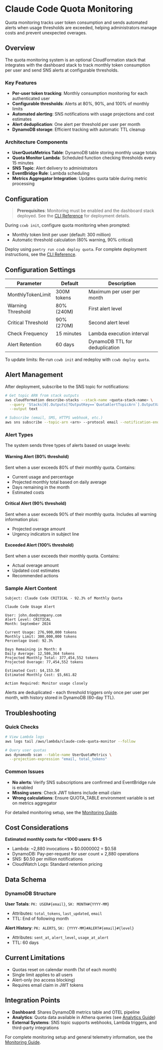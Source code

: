 # Claude Code Quota Monitoring

Quota monitoring tracks user token consumption and sends automated alerts when usage thresholds are exceeded, helping administrators manage costs and prevent unexpected overages.

## Overview

The quota monitoring system is an optional CloudFormation stack that integrates with the dashboard stack to track monthly token consumption per user and send SNS alerts at configurable thresholds.

### Key Features

- **Per-user token tracking**: Monthly consumption monitoring for each authenticated user
- **Configurable thresholds**: Alerts at 80%, 90%, and 100% of monthly limits
- **Automated alerting**: SNS notifications with usage projections and cost estimates
- **Alert deduplication**: One alert per threshold per user per month
- **DynamoDB storage**: Efficient tracking with automatic TTL cleanup

### Architecture Components

- **UserQuotaMetrics Table**: DynamoDB table storing monthly usage totals
- **Quota Monitor Lambda**: Scheduled function checking thresholds every 15 minutes
- **SNS Topic**: Alert delivery to administrators
- **EventBridge Rule**: Lambda scheduling
- **Metrics Aggregator Integration**: Updates quota table during metric processing

## Configuration

> **Prerequisites**: Monitoring must be enabled and the dashboard stack deployed. See the [CLI Reference](CLI_REFERENCE.md#deploy---deploy-infrastructure) for deployment details.

During `ccwb init`, configure quota monitoring when prompted:
- Monthly token limit per user (default: 300 million)
- Automatic threshold calculation (80% warning, 90% critical)

Deploy using `poetry run ccwb deploy quota`. For complete deployment instructions, see the [CLI Reference](CLI_REFERENCE.md#deploy---deploy-infrastructure).

## Configuration Settings

| Parameter          | Default     | Description                            |
| ------------------ | ----------- | -------------------------------------- |
| MonthlyTokenLimit  | 300M tokens | Maximum per user per month             |
| Warning Threshold  | 80% (240M)  | First alert level                      |
| Critical Threshold | 90% (270M)  | Second alert level                     |
| Check Frequency    | 15 minutes  | Lambda execution interval              |
| Alert Retention    | 60 days     | DynamoDB TTL for deduplication        |

To update limits: Re-run `ccwb init` and redeploy with `ccwb deploy quota`.

## Alert Management

After deployment, subscribe to the SNS topic for notifications:

```bash
# Get topic ARN from stack outputs
aws cloudformation describe-stacks --stack-name <quota-stack-name> \
  --query 'Stacks[0].Outputs[?OutputKey==`QuotaAlertTopicArn`].OutputValue' \
  --output text

# Subscribe (email, SMS, HTTPS webhook, etc.)
aws sns subscribe --topic-arn <arn> --protocol email --notification-endpoint admin@company.com
```

### Alert Types

The system sends three types of alerts based on usage levels:

#### Warning Alert (80% threshold)

Sent when a user exceeds 80% of their monthly quota. Contains:

- Current usage and percentage
- Projected monthly total based on daily average
- Days remaining in the month
- Estimated costs

#### Critical Alert (90% threshold)

Sent when a user exceeds 90% of their monthly quota. Includes all warning information plus:

- Projected overage amount
- Urgency indicators in subject line

#### Exceeded Alert (100% threshold)

Sent when a user exceeds their monthly quota. Contains:

- Actual overage amount
- Updated cost estimates
- Recommended actions

### Sample Alert Content

```
Subject: Claude Code CRITICAL - 92.3% of Monthly Quota

Claude Code Usage Alert

User: john.doe@company.com
Alert Level: CRITICAL
Month: September 2024

Current Usage: 276,900,000 tokens
Monthly Limit: 300,000,000 tokens
Percentage Used: 92.3%

Days Remaining in Month: 8
Daily Average: 12,586,364 tokens
Projected Monthly Total: 377,454,552 tokens
Projected Overage: 77,454,552 tokens

Estimated Cost: $4,153.50
Estimated Monthly Cost: $5,661.82

Action Required: Monitor usage closely
```

Alerts are deduplicated - each threshold triggers only once per user per month, with history stored in DynamoDB (60-day TTL).

## Troubleshooting

### Quick Checks

```bash
# View Lambda logs
aws logs tail /aws/lambda/claude-code-quota-monitor --follow

# Query user quotas
aws dynamodb scan --table-name UserQuotaMetrics \
  --projection-expression "email, total_tokens"
```

### Common Issues

- **No alerts**: Verify SNS subscriptions are confirmed and EventBridge rule is enabled
- **Missing users**: Check JWT tokens include email claim
- **Wrong calculations**: Ensure QUOTA_TABLE environment variable is set on metrics aggregator

For detailed monitoring setup, see the [Monitoring Guide](MONITORING.md).

## Cost Considerations

**Estimated monthly costs for <1000 users: $1-5**
- Lambda: ~2,880 invocations × $0.0000002 = $0.58
- DynamoDB: Pay-per-request for user count × 2,880 operations
- SNS: $0.50 per million notifications
- CloudWatch Logs: Standard retention pricing

## Data Schema

### DynamoDB Structure

**User Totals**: `PK: USER#{email}`, `SK: MONTH#{YYYY-MM}`
- Attributes: `total_tokens`, `last_updated`, `email`
- TTL: End of following month

**Alert History**: `PK: ALERTS`, `SK: {YYYY-MM}#ALERT#{email}#{level}`
- Attributes: `sent_at`, `alert_level`, `usage_at_alert`
- TTL: 60 days

## Current Limitations

- Quotas reset on calendar month (1st of each month)
- Single limit applies to all users
- Alert-only (no access blocking)
- Requires email claim in JWT tokens

## Integration Points

- **Dashboard**: Shares DynamoDB metrics table and OTEL pipeline
- **Analytics**: Quota data available in Athena queries (see [Analytics Guide](ANALYTICS.md))
- **External Systems**: SNS topic supports webhooks, Lambda triggers, and third-party integrations

For complete monitoring setup and general telemetry information, see the [Monitoring Guide](MONITORING.md).
